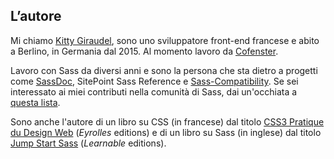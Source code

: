 
## L’autore

Mi chiamo [Kitty Giraudel](https://kittygiraudel.com), sono uno sviluppatore front-end francese e abito a Berlino, in Germania dal 2015. Al momento lavoro da [Cofenster](https://www.cofenster.com).

Lavoro con Sass da diversi anni e sono la persona che sta dietro a progetti come [SassDoc](http://sassdoc.com), SitePoint Sass Reference e [Sass-Compatibility](https://kittygiraudel.github.io/sass-compatibility/). Se sei interessato ai miei contributi nella comunità di Sass, dai un'occhiata a [questa lista](https://github.com/KittyGiraudel/awesome-sass).

Sono anche l'autore di un libro su CSS (in francese) dal titolo [CSS3 Pratique du Design Web](https://www.eyrolles.com/Informatique/Livre/css3-9782212678963/) (*Eyrolles* editions) e di un libro su Sass (in inglese) dal titolo [Jump Start Sass](https://learnable.com/books/jump-start-sass) (*Learnable* editions).
